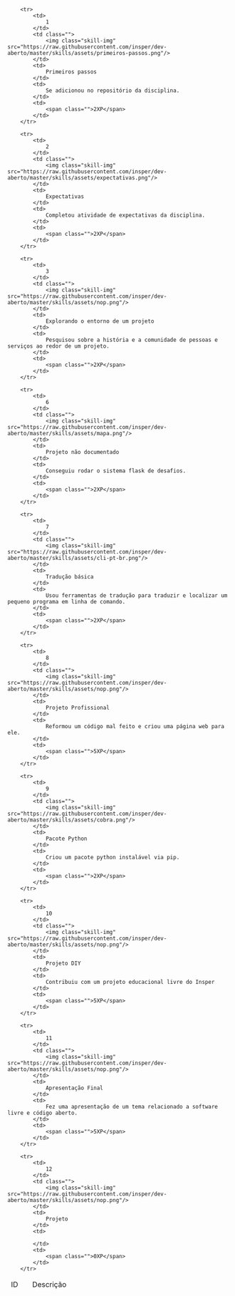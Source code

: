 <table id="skills" class="pure-table pure-table-horizontal">
    <thead>
        <td>ID</td>
        <td></td>
        <td>Descrição</td>
        <td></td>
    </thead>
    <tbody>
    
        <tr>
            <td>
                1
            </td>
            <td class="">
                <img class="skill-img" src="https://raw.githubusercontent.com/insper/dev-aberto/master/skills/assets/primeiros-passos.png"/>
            </td>
            <td>
                Primeiros passos
            </td>
            <td>
                Se adicionou no repositório da disciplina.
            </td>
            <td>
                <span class="">2XP</span>
            </td>
        </tr>
    
        <tr>
            <td>
                2
            </td>
            <td class="">
                <img class="skill-img" src="https://raw.githubusercontent.com/insper/dev-aberto/master/skills/assets/expectativas.png"/>
            </td>
            <td>
                Expectativas
            </td>
            <td>
                Completou atividade de expectativas da disciplina.
            </td>
            <td>
                <span class="">2XP</span>
            </td>
        </tr>
    
        <tr>
            <td>
                3
            </td>
            <td class="">
                <img class="skill-img" src="https://raw.githubusercontent.com/insper/dev-aberto/master/skills/assets/nop.png"/>
            </td>
            <td>
                Explorando o entorno de um projeto
            </td>
            <td>
                Pesquisou sobre a história e a comunidade de pessoas e serviços ao redor de um projeto.
            </td>
            <td>
                <span class="">2XP</span>
            </td>
        </tr>
    
        <tr>
            <td>
                6
            </td>
            <td class="">
                <img class="skill-img" src="https://raw.githubusercontent.com/insper/dev-aberto/master/skills/assets/mapa.png"/>
            </td>
            <td>
                Projeto não documentado
            </td>
            <td>
                Conseguiu rodar o sistema flask de desafios.
            </td>
            <td>
                <span class="">2XP</span>
            </td>
        </tr>
    
        <tr>
            <td>
                7
            </td>
            <td class="">
                <img class="skill-img" src="https://raw.githubusercontent.com/insper/dev-aberto/master/skills/assets/cli-pt-br.png"/>
            </td>
            <td>
                Tradução básica
            </td>
            <td>
                Usou ferramentas de tradução para traduzir e localizar um pequeno programa em linha de comando.
            </td>
            <td>
                <span class="">2XP</span>
            </td>
        </tr>
    
        <tr>
            <td>
                8
            </td>
            <td class="">
                <img class="skill-img" src="https://raw.githubusercontent.com/insper/dev-aberto/master/skills/assets/nop.png"/>
            </td>
            <td>
                Projeto Profissional
            </td>
            <td>
                Reformou um código mal feito e criou uma página web para ele.
            </td>
            <td>
                <span class="">5XP</span>
            </td>
        </tr>
    
        <tr>
            <td>
                9
            </td>
            <td class="">
                <img class="skill-img" src="https://raw.githubusercontent.com/insper/dev-aberto/master/skills/assets/cobra.png"/>
            </td>
            <td>
                Pacote Python
            </td>
            <td>
                Criou um pacote python instalável via pip.
            </td>
            <td>
                <span class="">2XP</span>
            </td>
        </tr>
    
        <tr>
            <td>
                10
            </td>
            <td class="">
                <img class="skill-img" src="https://raw.githubusercontent.com/insper/dev-aberto/master/skills/assets/nop.png"/>
            </td>
            <td>
                Projeto DIY
            </td>
            <td>
                Contribuiu com um projeto educacional livre do Insper
            </td>
            <td>
                <span class="">5XP</span>
            </td>
        </tr>
    
        <tr>
            <td>
                11
            </td>
            <td class="">
                <img class="skill-img" src="https://raw.githubusercontent.com/insper/dev-aberto/master/skills/assets/nop.png"/>
            </td>
            <td>
                Apresentação Final
            </td>
            <td>
                Fez uma apresentação de um tema relacionado a software livre e código aberto.
            </td>
            <td>
                <span class="">5XP</span>
            </td>
        </tr>
    
        <tr>
            <td>
                12
            </td>
            <td class="">
                <img class="skill-img" src="https://raw.githubusercontent.com/insper/dev-aberto/master/skills/assets/nop.png"/>
            </td>
            <td>
                Projeto
            </td>
            <td>
                
            </td>
            <td>
                <span class="">0XP</span>
            </td>
        </tr>
    
</tbody>
</table>